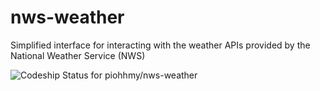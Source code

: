 nws-weather
===========

Simplified interface for interacting with the weather APIs provided by the National Weather Service (NWS)

![Codeship Status for piohhmy/nws-weather](https://www.codeship.io/projects/826e75f0-4376-0131-40fb-22591c88ea21/status)
